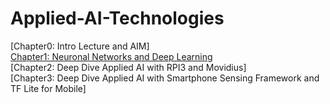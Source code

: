# Applied-AI-Technologies

[Chapter0: Intro Lecture and AIM] </br>
[Chapter1: Neuronal Networks and Deep Learning](https://github.com/MrDio/Smartphone-Sensing-Framework/wiki/Neuronal-Networks-&-Deep-Learning)</br>
[Chapter2: Deep Dive Applied AI with RPI3 and Movidius]</br>
[Chapter3: Deep Dive Applied AI with Smartphone Sensing Framework and TF Lite for Mobile]</br>

